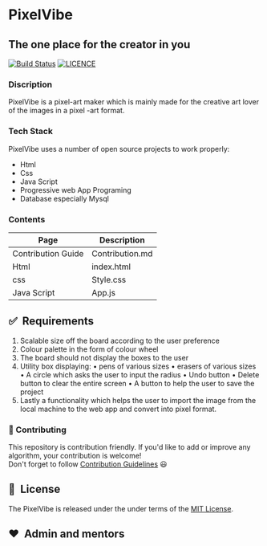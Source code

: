 # PixelVibe
## The one place for the creator in you

[![Build Status](https://travis-ci.org/joemccann/dillinger.svg?branch=master)](https://travis-ci.org/joemccann/dillinger)
[![LICENCE](https://img.shields.io/badge/licence-MIT-green)]()
### Discription
PixelVibe is a pixel-art maker which is mainly made for the creative art lover of the images in a pixel -art format. 
 

### Tech Stack

PixelVibe uses a number of open source projects to work properly:
* Html
* Css
* Java Script
* Progressive web App Programing
* Database especially Mysql


### Contents 
| Page | Description |
| --- | ----------- |
|Contribution Guide|Contribution.md|
|Html|index.html|
| css | Style.css |
| Java Script | App.js|

## ✅&nbsp; Requirements
1. Scalable size off the board according to the user preference 
2.	Colour palette in the form of colour wheel  
3.	The board should not display the boxes to the user
4.	Utility box displaying:
•	pens of various sizes
•	erasers of various sizes 
•	A circle which asks the user to input the radius 
•	Undo button
•	Delete button to clear the entire screen 
•	A button to help the user to save the project 
5.	Lastly a functionality which helps the user to import the image from the local machine to the web app and convert into pixel format.  

### 🚀 Contributing  
This repository is contribution friendly. If you'd like to add or improve any algorithm, your contribution is welcome!  
Don't forget to follow [Contribution Guidelines](contributing.md) 😃  

## 📘&nbsp; License

The PixelVibe is released under the under terms of the [MIT License](LICENSE).

## ❤️&nbsp; Admin and mentors






